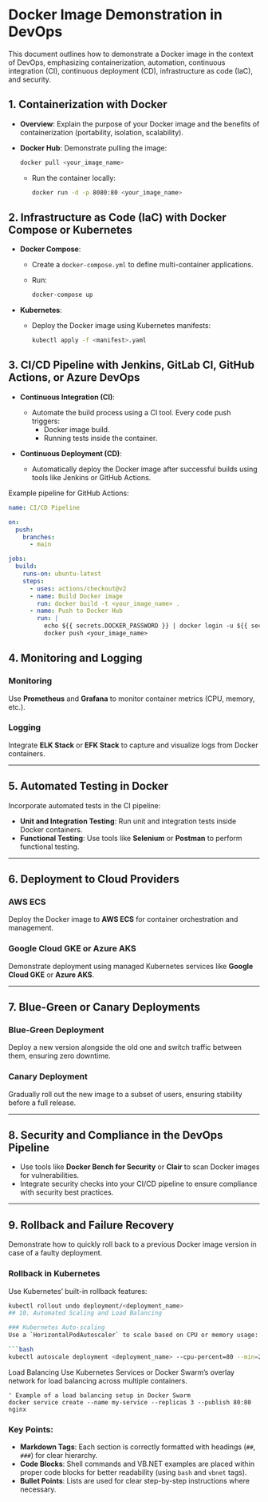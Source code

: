 # Docker Image Demonstration in DevOps

This document outlines how to demonstrate a Docker image in the context of DevOps, emphasizing containerization, automation, continuous integration (CI), continuous deployment (CD), infrastructure as code (IaC), and security.

## 1. Containerization with Docker

- **Overview**: Explain the purpose of your Docker image and the benefits of containerization (portability, isolation, scalability).
- **Docker Hub**: Demonstrate pulling the image:

    ```bash
    docker pull <your_image_name>
    ```

  - Run the container locally:

    ```bash
    docker run -d -p 8080:80 <your_image_name>
    ```

## 2. Infrastructure as Code (IaC) with Docker Compose or Kubernetes

- **Docker Compose**:
  - Create a `docker-compose.yml` to define multi-container applications.
  - Run:

    ```bash
    docker-compose up
    ```

- **Kubernetes**:
  - Deploy the Docker image using Kubernetes manifests:

    ```bash
    kubectl apply -f <manifest>.yaml
    ```

## 3. CI/CD Pipeline with Jenkins, GitLab CI, GitHub Actions, or Azure DevOps

- **Continuous Integration (CI)**:
  - Automate the build process using a CI tool. Every code push triggers:
    - Docker image build.
    - Running tests inside the container.
  
- **Continuous Deployment (CD)**:
  - Automatically deploy the Docker image after successful builds using tools like Jenkins or GitHub Actions.

Example pipeline for GitHub Actions:

```yaml
name: CI/CD Pipeline

on:
  push:
    branches:
      - main

jobs:
  build:
    runs-on: ubuntu-latest
    steps:
      - uses: actions/checkout@v2
      - name: Build Docker image
        run: docker build -t <your_image_name> .
      - name: Push to Docker Hub
        run: |
          echo ${{ secrets.DOCKER_PASSWORD }} | docker login -u ${{ secrets.DOCKER_USERNAME }} --password-stdin
          docker push <your_image_name>
````
## 4. Monitoring and Logging

### Monitoring
Use **Prometheus** and **Grafana** to monitor container metrics (CPU, memory, etc.).

### Logging
Integrate **ELK Stack** or **EFK Stack** to capture and visualize logs from Docker containers.

---

## 5. Automated Testing in Docker

Incorporate automated tests in the CI pipeline:

- **Unit and Integration Testing**: Run unit and integration tests inside Docker containers.
- **Functional Testing**: Use tools like **Selenium** or **Postman** to perform functional testing.

---

## 6. Deployment to Cloud Providers

### AWS ECS
Deploy the Docker image to **AWS ECS** for container orchestration and management.

### Google Cloud GKE or Azure AKS
Demonstrate deployment using managed Kubernetes services like **Google Cloud GKE** or **Azure AKS**.

---

## 7. Blue-Green or Canary Deployments

### Blue-Green Deployment
Deploy a new version alongside the old one and switch traffic between them, ensuring zero downtime.

### Canary Deployment
Gradually roll out the new image to a subset of users, ensuring stability before a full release.

---

## 8. Security and Compliance in the DevOps Pipeline

- Use tools like **Docker Bench for Security** or **Clair** to scan Docker images for vulnerabilities.
- Integrate security checks into your CI/CD pipeline to ensure compliance with security best practices.

---

## 9. Rollback and Failure Recovery

Demonstrate how to quickly roll back to a previous Docker image version in case of a faulty deployment.

### Rollback in Kubernetes
Use Kubernetes’ built-in rollback features:

```bash
kubectl rollout undo deployment/<deployment_name>
## 10. Automated Scaling and Load Balancing

### Kubernetes Auto-scaling
Use a `HorizontalPodAutoscaler` to scale based on CPU or memory usage:

```bash
kubectl autoscale deployment <deployment_name> --cpu-percent=80 --min=2 --max=10
````

Load Balancing
Use Kubernetes Services or Docker Swarm’s overlay network for load balancing across multiple containers.
```vbnet
' Example of a load balancing setup in Docker Swarm
docker service create --name my-service --replicas 3 --publish 80:80 nginx

```
### Key Points:

- **Markdown Tags**: Each section is correctly formatted with headings (`##`, `###`) for clear hierarchy.
- **Code Blocks**: Shell commands and VB.NET examples are placed within proper code blocks for better readability (using `bash` and `vbnet` tags).
- **Bullet Points**: Lists are used for clear step-by-step instructions where necessary.
